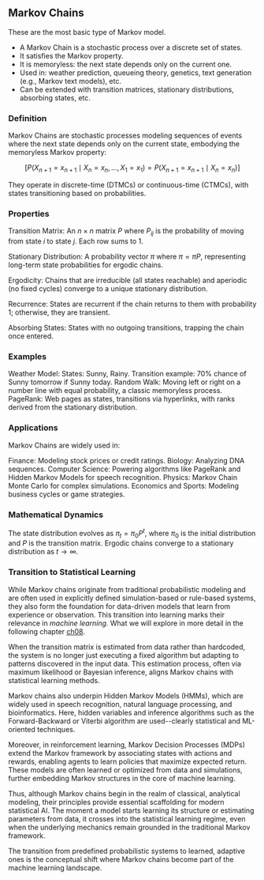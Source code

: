 
## Markov Chains

These are the most basic type of Markov model.
- A Markov Chain is a stochastic process over a discrete set of states.
- It satisfies the Markov property.
- It is memoryless: the next state depends only on the current one.
- Used in: weather prediction, queueing theory, genetics, text generation (e.g., Markov text models), etc.
- Can be extended with transition matrices, stationary distributions, absorbing states, etc.


### Definition

Markov Chains are stochastic processes modeling sequences of events where the next
state depends only on the current state, embodying the memoryless Markov property:
```math
[P(X_{n+1} = x_{n+1} \mid X_n = x_n, \dots, X_1 = x_1) = P(X_{n+1} = x_{n+1} \mid X_n = x_n)]
```
They operate in discrete-time (DTMCs) or continuous-time (CTMCs),
with states transitioning based on probabilities.


### Properties

Transition Matrix: An $n \times n$ matrix $P$ where $P_{ij}$ is the probability of moving from
state $i$ to state $j$. Each row sums to 1.

Stationary Distribution: A probability vector $\pi$ where $\pi = \pi P$, representing long-term
state probabilities for ergodic chains.

Ergodicity: Chains that are irreducible (all states reachable) and aperiodic (no fixed cycles)
converge to a unique stationary distribution.

Recurrence: States are recurrent if the chain returns to them with probability 1; otherwise,
they are transient.

Absorbing States: States with no outgoing transitions, trapping the chain once entered.


### Examples

Weather Model: States: Sunny, Rainy. Transition example: 70% chance of Sunny tomorrow if Sunny today.
Random Walk: Moving left or right on a number line with equal probability, a classic memoryless process.
PageRank: Web pages as states, transitions via hyperlinks, with ranks derived from the stationary distribution.


### Applications

Markov Chains are widely used in:

Finance: Modeling stock prices or credit ratings.
Biology: Analyzing DNA sequences.
Computer Science: Powering algorithms like PageRank and Hidden Markov Models for speech recognition.
Physics: Markov Chain Monte Carlo for complex simulations.
Economics and Sports: Modeling business cycles or game strategies.


### Mathematical Dynamics

The state distribution evolves as $\pi_t = \pi_0 P^t$, where $\pi_0$ is the initial distribution and
$P$ is the transition matrix. Ergodic chains converge to a stationary distribution as $t \to \infty$.



### Transition to Statistical Learning

While Markov chains originate from traditional probabilistic modeling and are often used in explicitly
defined simulation-based or rule-based systems, they also form the foundation for data-driven models
that learn from experience or observation. This transition into learning marks their relevance in *machine
learning*. What we will explore in more detail in the following chapter [ch08](./../../../ch08/ai/ml/).

When the transition matrix is estimated from data rather than hardcoded, the system is no longer just
executing a fixed algorithm but adapting to patterns discovered in the input data. This estimation
process, often via maximum likelihood or Bayesian inference, aligns Markov chains with statistical
learning methods.

Markov chains also underpin Hidden Markov Models (HMMs), which are widely used in speech recognition,
natural language processing, and bioinformatics. Here, hidden variables and inference algorithms such
as the Forward-Backward or Viterbi algorithm are used--clearly statistical and ML-oriented techniques.

Moreover, in reinforcement learning, Markov Decision Processes (MDPs) extend the Markov framework by
associating states with actions and rewards, enabling agents to learn policies that maximize expected
return. These models are often learned or optimized from data and simulations, further embedding Markov
structures in the core of machine learning.

Thus, although Markov chains begin in the realm of classical, analytical modeling, their principles
provide essential scaffolding for modern statistical AI. The moment a model starts learning its structure
or estimating parameters from data, it crosses into the statistical learning regime, even when the
underlying mechanics remain grounded in the traditional Markov framework.

The transition from predefined probabilistic systems to learned, adaptive ones is the conceptual shift
where Markov chains become part of the machine learning landscape.

